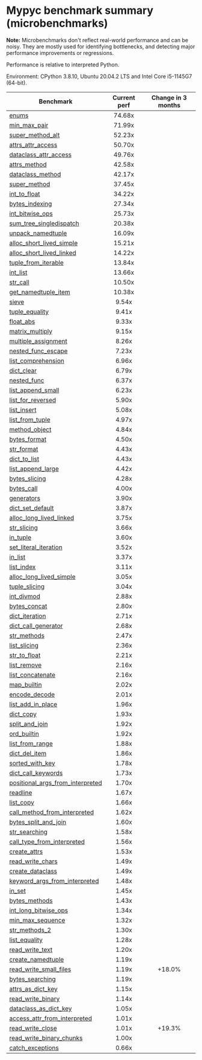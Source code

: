 # Mypyc benchmark summary (microbenchmarks)

**Note:** Microbenchmarks don't reflect real-world performance and can be noisy.
           They are mostly used for identifying bottlenecks, and detecting major performance
           improvements or regressions.

Performance is relative to interpreted Python.

Environment: CPython 3.8.10, Ubuntu 20.04.2 LTS and Intel Core i5-1145G7 (64-bit).

| Benchmark | Current perf | Change in 3 months |
| --- | :---: | :---: |
| [enums](benchmarks/enums.md) | 74.68x |  |
| [min_max_pair](benchmarks/min_max_pair.md) | 71.99x |  |
| [super_method_alt](benchmarks/super_method_alt.md) | 52.23x |  |
| [attrs_attr_access](benchmarks/attrs_attr_access.md) | 50.70x |  |
| [dataclass_attr_access](benchmarks/dataclass_attr_access.md) | 49.76x |  |
| [attrs_method](benchmarks/attrs_method.md) | 42.58x |  |
| [dataclass_method](benchmarks/dataclass_method.md) | 42.17x |  |
| [super_method](benchmarks/super_method.md) | 37.45x |  |
| [int_to_float](benchmarks/int_to_float.md) | 34.22x |  |
| [bytes_indexing](benchmarks/bytes_indexing.md) | 27.34x |  |
| [int_bitwise_ops](benchmarks/int_bitwise_ops.md) | 25.73x |  |
| [sum_tree_singledispatch](benchmarks/sum_tree_singledispatch.md) | 20.38x |  |
| [unpack_namedtuple](benchmarks/unpack_namedtuple.md) | 16.09x |  |
| [alloc_short_lived_simple](benchmarks/alloc_short_lived_simple.md) | 15.21x |  |
| [alloc_short_lived_linked](benchmarks/alloc_short_lived_linked.md) | 14.22x |  |
| [tuple_from_iterable](benchmarks/tuple_from_iterable.md) | 13.84x |  |
| [int_list](benchmarks/int_list.md) | 13.66x |  |
| [str_call](benchmarks/str_call.md) | 10.50x |  |
| [get_namedtuple_item](benchmarks/get_namedtuple_item.md) | 10.38x |  |
| [sieve](benchmarks/sieve.md) | 9.54x |  |
| [tuple_equality](benchmarks/tuple_equality.md) | 9.41x |  |
| [float_abs](benchmarks/float_abs.md) | 9.33x |  |
| [matrix_multiply](benchmarks/matrix_multiply.md) | 9.15x |  |
| [multiple_assignment](benchmarks/multiple_assignment.md) | 8.26x |  |
| [nested_func_escape](benchmarks/nested_func_escape.md) | 7.23x |  |
| [list_comprehension](benchmarks/list_comprehension.md) | 6.96x |  |
| [dict_clear](benchmarks/dict_clear.md) | 6.79x |  |
| [nested_func](benchmarks/nested_func.md) | 6.37x |  |
| [list_append_small](benchmarks/list_append_small.md) | 6.23x |  |
| [list_for_reversed](benchmarks/list_for_reversed.md) | 5.90x |  |
| [list_insert](benchmarks/list_insert.md) | 5.08x |  |
| [list_from_tuple](benchmarks/list_from_tuple.md) | 4.97x |  |
| [method_object](benchmarks/method_object.md) | 4.84x |  |
| [bytes_format](benchmarks/bytes_format.md) | 4.50x |  |
| [str_format](benchmarks/str_format.md) | 4.43x |  |
| [dict_to_list](benchmarks/dict_to_list.md) | 4.43x |  |
| [list_append_large](benchmarks/list_append_large.md) | 4.42x |  |
| [bytes_slicing](benchmarks/bytes_slicing.md) | 4.28x |  |
| [bytes_call](benchmarks/bytes_call.md) | 4.00x |  |
| [generators](benchmarks/generators.md) | 3.90x |  |
| [dict_set_default](benchmarks/dict_set_default.md) | 3.87x |  |
| [alloc_long_lived_linked](benchmarks/alloc_long_lived_linked.md) | 3.75x |  |
| [str_slicing](benchmarks/str_slicing.md) | 3.66x |  |
| [in_tuple](benchmarks/in_tuple.md) | 3.60x |  |
| [set_literal_iteration](benchmarks/set_literal_iteration.md) | 3.52x |  |
| [in_list](benchmarks/in_list.md) | 3.37x |  |
| [list_index](benchmarks/list_index.md) | 3.11x |  |
| [alloc_long_lived_simple](benchmarks/alloc_long_lived_simple.md) | 3.05x |  |
| [tuple_slicing](benchmarks/tuple_slicing.md) | 3.04x |  |
| [int_divmod](benchmarks/int_divmod.md) | 2.88x |  |
| [bytes_concat](benchmarks/bytes_concat.md) | 2.80x |  |
| [dict_iteration](benchmarks/dict_iteration.md) | 2.71x |  |
| [dict_call_generator](benchmarks/dict_call_generator.md) | 2.68x |  |
| [str_methods](benchmarks/str_methods.md) | 2.47x |  |
| [list_slicing](benchmarks/list_slicing.md) | 2.36x |  |
| [str_to_float](benchmarks/str_to_float.md) | 2.21x |  |
| [list_remove](benchmarks/list_remove.md) | 2.16x |  |
| [list_concatenate](benchmarks/list_concatenate.md) | 2.16x |  |
| [map_builtin](benchmarks/map_builtin.md) | 2.02x |  |
| [encode_decode](benchmarks/encode_decode.md) | 2.01x |  |
| [list_add_in_place](benchmarks/list_add_in_place.md) | 1.96x |  |
| [dict_copy](benchmarks/dict_copy.md) | 1.93x |  |
| [split_and_join](benchmarks/split_and_join.md) | 1.92x |  |
| [ord_builtin](benchmarks/ord_builtin.md) | 1.92x |  |
| [list_from_range](benchmarks/list_from_range.md) | 1.88x |  |
| [dict_del_item](benchmarks/dict_del_item.md) | 1.86x |  |
| [sorted_with_key](benchmarks/sorted_with_key.md) | 1.78x |  |
| [dict_call_keywords](benchmarks/dict_call_keywords.md) | 1.73x |  |
| [positional_args_from_interpreted](benchmarks/positional_args_from_interpreted.md) | 1.70x |  |
| [readline](benchmarks/readline.md) | 1.67x |  |
| [list_copy](benchmarks/list_copy.md) | 1.66x |  |
| [call_method_from_interpreted](benchmarks/call_method_from_interpreted.md) | 1.62x |  |
| [bytes_split_and_join](benchmarks/bytes_split_and_join.md) | 1.60x |  |
| [str_searching](benchmarks/str_searching.md) | 1.58x |  |
| [call_type_from_interpreted](benchmarks/call_type_from_interpreted.md) | 1.56x |  |
| [create_attrs](benchmarks/create_attrs.md) | 1.53x |  |
| [read_write_chars](benchmarks/read_write_chars.md) | 1.49x |  |
| [create_dataclass](benchmarks/create_dataclass.md) | 1.49x |  |
| [keyword_args_from_interpreted](benchmarks/keyword_args_from_interpreted.md) | 1.48x |  |
| [in_set](benchmarks/in_set.md) | 1.45x |  |
| [bytes_methods](benchmarks/bytes_methods.md) | 1.43x |  |
| [int_long_bitwise_ops](benchmarks/int_long_bitwise_ops.md) | 1.34x |  |
| [min_max_sequence](benchmarks/min_max_sequence.md) | 1.32x |  |
| [str_methods_2](benchmarks/str_methods_2.md) | 1.30x |  |
| [list_equality](benchmarks/list_equality.md) | 1.28x |  |
| [read_write_text](benchmarks/read_write_text.md) | 1.20x |  |
| [create_namedtuple](benchmarks/create_namedtuple.md) | 1.19x |  |
| [read_write_small_files](benchmarks/read_write_small_files.md) | 1.19x | +18.0% |
| [bytes_searching](benchmarks/bytes_searching.md) | 1.19x |  |
| [attrs_as_dict_key](benchmarks/attrs_as_dict_key.md) | 1.15x |  |
| [read_write_binary](benchmarks/read_write_binary.md) | 1.14x |  |
| [dataclass_as_dict_key](benchmarks/dataclass_as_dict_key.md) | 1.05x |  |
| [access_attr_from_interpreted](benchmarks/access_attr_from_interpreted.md) | 1.01x |  |
| [read_write_close](benchmarks/read_write_close.md) | 1.01x | +19.3% |
| [read_write_binary_chunks](benchmarks/read_write_binary_chunks.md) | 1.00x |  |
| [catch_exceptions](benchmarks/catch_exceptions.md) | 0.66x |  |
